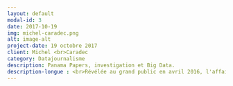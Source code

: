 ```yaml
---
layout: default
modal-id: 3
date: 2017-10-19
img: michel-caradec.png
alt: image-alt
project-date: 19 octobre 2017
client: Michel <br>Caradec
category: Datajournalisme
description: Panama Papers, investigation et Big Data. 
description-longue : <br>Révélée au grand public en avril 2016, l'affaire des Panama Papers, mettant en en évidence un dispositif de sociétés offshore, se distingue à plus d'un titre, que ce soit sur le plan de ses répercutions ou sur ce qui a permis de la faire émerger - la fuite de données massives, impliquant de relever de nouveaux défis en termes de journalisme de données. <br>En partant de ce cas concret, Michel Caradec, responsable technique chez Cegid et contributeur sur la plateforme <a href="http://data-bzh.fr">Data BZH</a> vous propose de détailler les éléments de l'affaire du point de vue de la donnée. S'en suivra une présentation des diverses méthodes et technologies employées, sur la base d'exemples concrets, ainsi que des modes d'investigation et d'organisation mis en oeuvre dans cette enquête de data-journalisme sans précédent. <br>Cette rencontre, orienté technologie, mais sans être trop technique, s'adresse aussi bien aux journalistes et journalistes de données qu'aux personnes intéressées par le traitement des données en général.. 
---
```


